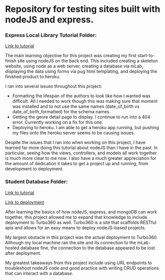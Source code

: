 # Repository for testing sites built with nodeJS and express.


### Express Local Library Tutorial Folder:
[Link to tutorial](https://developer.mozilla.org/en-US/docs/Learn/Server-side/Express_Nodejs/Tutorial_local_library_website)

The main learning objective for this project was creating my first start-to-finish site using nodeJS on the back end. This included creating a skeleton website, using node as a web server, creating a database via mLab, displaying the data using forms via pug html templating, and deploying the finished product to heroku.

I ran into several issues throughout this project: 
* Formatting the lifespan of the authors to look like how I wanted was difficult. All I needed to work though this was making sure that moment was installed and to not use the same names (date_of_birth vs date_of_birth_formatted) for the schema names.
* Getting the genre detail page to display. I continue to run into a 404 error. Currently working on a fix for this one.
* Deploying to heroku. I am able to get a heroku app running, but pushing my files onto the heroku server seems to be causing issues.

Despite the issues that I ran into when working on this project, I have learned far more doing this tutorial about nodeJS than I have in the past. In particular, seeing how the views, controllers, and models all work together is much more clear to me now. I also have a much greater appreciation for the amount of dedication it takes to get a project up and running, from development to deployment. 


### Student Database Folder:
[Link to tutorial](https://www.youtube.com/watch?v=4yqu8YF29cU)

[Link to deployment](https://student-db-rlukmi.turbo360-vertex.com/)

After learning the basics of how nodeJS, express, and mongoDB can work together, this project allowed me to expand that knowledge to include deployment to Turbo360 as well. Turbo360 is a site that scaffolds RESTful apis and allows for an easy means to deploy nodeJS-based projects. 

My largest obstacle in this project was the actual deployment to Turbo360. Although my local machine ran the site and its connection to the mLab-hosted database fine, the connection to the database appeared to be lost after deployment. 

My greatest takeaways from this project include using URL endpoints to troubleshoot nodeJS code and good practice with writing CRUD operations that can interact with a database.
